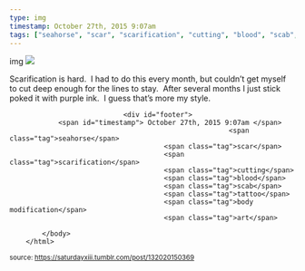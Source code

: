 ```yaml
---
type: img
timestamp: October 27th, 2015 9:07am
tags: ["seahorse", "scar", "scarification", "cutting", "blood", "scab", "tattoo", "art"]
---
```

img
<img src="https://saturdayxiii.github.io/media/132020150369.jpg"/>
                                                                                          
Scarification is hard.  I had to do this every month, but couldn’t get myself to cut deep enough for the lines to stay.  After several months I just stick poked it with purple ink.  I guess that’s more my style.
 
                                    
                
                
                
                
                                <div id="footer">
                <span id="timestamp"> October 27th, 2015 9:07am </span>
                                                          <span class="tag">seahorse</span>
                                          <span class="tag">scar</span>
                                          <span class="tag">scarification</span>
                                          <span class="tag">cutting</span>
                                          <span class="tag">blood</span>
                                          <span class="tag">scab</span>
                                          <span class="tag">tattoo</span>
                                          <span class="tag">body modification</span>
                                          <span class="tag">art</span>
                                                    
            </body>
        </html>

        
<small>source: https://saturdayxiii.tumblr.com/post/132020150369</small>